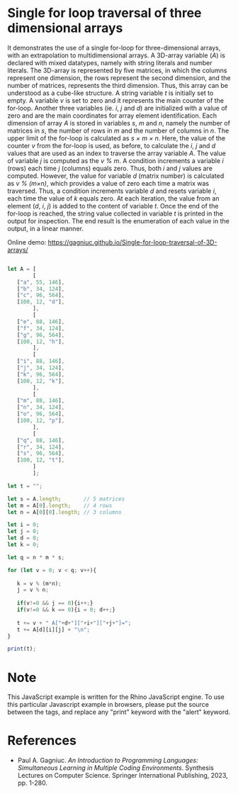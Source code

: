 # Single for loop traversal of three dimensional arrays

It demonstrates the use of a single for-loop for three-dimensional arrays, with an extrapolation to multidimensional arrays. A 3D-array variable (<i>A</i>) is declared with mixed datatypes, namely with string literals and number literals. The 3D-array is represented by five matrices, in which the columns represent one dimension, the rows represent the second dimension, and the number of matrices, represents the third dimension. Thus, this array can be understood as a cube-like structure. A string variable <i>t</i> is initially set to empty. A variable <i>v</i> is set to zero and it represents the main counter of the for-loop. Another three variables (ie. <i>i</i>, <i>j</i> and <i>d</i>) are initialized with a value of zero and are the main coordinates for array element identification. Each dimension of array <i>A</i> is stored in variables <i>s</i>, <i>m</i> and <i>n</i>, namely the number of matrices in <i>s</i>, the number of rows in <i>m</i> and the number of columns in <i>n</i>. The upper limit of the for-loop is calculated as <i>s × m × n</i>. Here, the value of the counter <i>v</i> from the for-loop is used, as before, to calculate the <i>i</i>, <i>j</i> and <i>d</i> values that are used as an index to traverse the array variable <i>A</i>. The value of variable <i>j</i> is computed as the <i>v % m</i>. A condition increments a variable <i>i</i> (rows) each time <i>j</i> (columns) equals zero. Thus, both <i>i</i> and <i>j</i> values are computed. However, the value for variable <i>d</i> (matrix number) is calculated as <i>v % (m×n)</i>, which provides a value of zero each time a matrix was traversed. Thus, a condition increments variable <i>d</i> and resets variable <i>i</i>, each time the value of <i>k</i> equals zero. At each iteration, the value from an element (<i>d</i>, <i>i</i>, <i>j</i>) is added to the content of variable <i>t</i>. Once the end of the for-loop is reached, the string value collected in variable <i>t</i> is printed in the output for inspection. The end result is the enumeration of each value in the output, in a linear manner.

Online demo: https://gagniuc.github.io/Single-for-loop-traversal-of-3D-arrays/

```javascript

let A = [
        [
   ["a", 55, 146],
   ["b", 34, 124],
   ["c", 96, 564],
   [100, 12, "d"],
        ],
        [
   ["e", 88, 146],
   ["f", 34, 124],
   ["g", 96, 564],
   [100, 12, "h"],
        ],
        [
   ["i", 88, 146],
   ["j", 34, 124],
   ["k", 96, 564],
   [100, 12, "k"],
        ],
        [
   ["m", 88, 146],
   ["n", 34, 124],
   ["o", 96, 564],
   [100, 12, "p"],
        ],
        [
   ["q", 88, 146],
   ["r", 34, 124],
   ["s", 96, 564],
   [100, 12, "t"],
        ]
        ];

let t = "";

let s = A.length;       // 5 matrices
let m = A[0].length;    // 4 rows
let n = A[0][0].length; // 3 columns

let i = 0;
let j = 0;
let d = 0;
let k = 0;

let q = n * m * s;

for (let v = 0; v < q; v++){
    
   k = v % (m*n);
   j = v % n;
   
   if(v!=0 && j == 0){i++;}
   if(v!=0 && k == 0){i = 0; d++;}
   
   t += v + " A["+d+"]["+i+"]["+j+"]=";
   t += A[d][i][j] + "\n";
}

print(t);

```


# Note

This JavaScript example is written for the Rhino JavaScript engine. To use this particular Javascript example in browsers, please put the source between the <script></script> tags, and replace any "print" keyword with the "alert" keyword.

# References

- Paul A. Gagniuc. <i>An Introduction to Programming Languages: Simultaneous Learning in Multiple Coding Environments</i>. Synthesis Lectures on Computer Science. Springer International Publishing, 2023, pp. 1-280.

